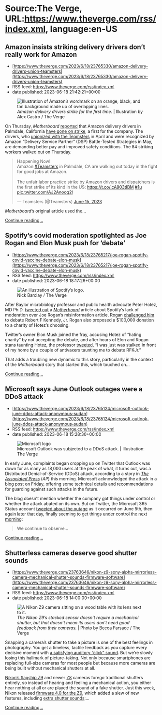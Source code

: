 # Source:The Verge, URL:https://www.theverge.com/rss/index.xml, language:en-US

## Amazon insists striking delivery drivers don’t really work for Amazon
 - [https://www.theverge.com/2023/6/18/23765330/amazon-delivery-drivers-union-teamsters](https://www.theverge.com/2023/6/18/23765330/amazon-delivery-drivers-union-teamsters)
 - RSS feed: https://www.theverge.com/rss/index.xml
 - date published: 2023-06-18 21:42:21+00:00

<figure>
      <img alt="Illustration of Amazon’s wordmark on an orange, black, and tan background made up of overlapping lines." src="https://cdn.vox-cdn.com/thumbor/JhkuXbT1MCgGccuyu7a9GcBECsY=/0x0:2040x1360/1310x873/cdn.vox-cdn.com/uploads/chorus_image/image/72381514/acastro_STK103__03.0.jpg" />
        <figcaption><em>Amazon delivery drivers strike for the first time.</em> | Illustration by Alex Castro / The Verge</figcaption>
    </figure>

  <p id="yGMRxf">On Thursday, <em>Motherboard</em> <a href="https://www.vice.com/en/article/z3mm5x/amazon-delivery-drivers-walk-out-in-first-ever-driver-strike">reported</a> that Amazon delivery drivers in Palmdale, California <a href="https://teamster.org/2023/06/teamsters-at-amazon-walk-out-in-historic-unfair-labor-practice-strike/">have gone on strike</a>, a first for the company. The drivers, who <a href="https://teamster.org/2023/04/amazon-drivers-join-teamsters-union-reach-agreement-in-historic-victory/">unionized with the Teamsters</a> in April and were recognized by Amazon “Delivery Service Partner” (DSP) Battle-Tested Strategies in May, are demanding better pay and improved safety conditions. The 84 striking workers walked out on Thursday.</p>
<div id="UXhbRS">
<blockquote class="twitter-tweet">
<p dir="ltr" lang="en"> Happening Now! <br />Amazon <a href="https://twitter.com/hashtag/Teamsters?src=hash&amp;ref_src=twsrc%5Etfw">#Teamsters</a> in Palmdale, CA are walking out today in the fight for good jobs at Amazon. <br /><br />The unfair labor practice strike by Amazon drivers and dispatchers is the first strike of its kind in the US: <a href="https://t.co/lcA903tIBM">https://t.co/lcA903tIBM</a> <a href="https://twitter.com/hashtag/1u?src=hash&amp;ref_src=twsrc%5Etfw">#1u</a> <a href="https://t.co/AJ2Anooq2l">pic.twitter.com/AJ2Anooq2l</a></p>— Teamsters (@Teamsters) <a href="https://twitter.com/Teamsters/status/1669392764859973819?ref_src=twsrc%5Etfw">June 15, 2023</a>
</blockquote>

</div>
<p id="36fQLh"><em>Motherboard</em>’s original article used the...</p>
  <p>
    <a href="https://www.theverge.com/2023/6/18/23765330/amazon-delivery-drivers-union-teamsters">Continue reading&hellip;</a>
  </p>

## Spotify’s covid moderation spotlighted as Joe Rogan and Elon Musk push for ‘debate’
 - [https://www.theverge.com/2023/6/18/23765217/joe-rogan-spotify-covid-vaccine-debate-elon-musk](https://www.theverge.com/2023/6/18/23765217/joe-rogan-spotify-covid-vaccine-debate-elon-musk)
 - RSS feed: https://www.theverge.com/rss/index.xml
 - date published: 2023-06-18 18:17:26+00:00

<figure>
      <img alt="An illustration of Spotify’s logo." src="https://cdn.vox-cdn.com/thumbor/erfK0OWfE-ZanrJymY_5_ozRjW0=/0x0:2040x1360/1310x873/cdn.vox-cdn.com/uploads/chorus_image/image/72381257/STK088_VRG_Illo_N_Barclay_5_spotify.0.jpg" />
        <figcaption>Nick Barclay / The Verge</figcaption>
    </figure>

  <p id="QenzHy">After Baylor microbiology professor and public health advocate Peter Hotez, MD Ph.D. <a href="https://twitter.com/PeterHotez/status/1670040001751445504?s=20">tweeted out</a> a <a href="https://www.vice.com/en/article/k7zz9z/spotify-rogan-rfk-vaccine-misinformation-policy"><em>Motherboard</em></a><em> </em>article about Spotify’s lack of moderation over Joe Rogan’s misinformation article, Rogan <a href="https://twitter.com/joerogan/status/1670196590928068609?s=20">challenged him</a> to debate Robert F Kennedy, Jr.  Rogan also proposed a $100,000 donation to a charity of Hotez’s choosing. </p>
<p id="ZuwOuZ">Twitter’s owner Elon Musk joined the fray, accusing Hotez of “hating charity” by not accepting the debate, and after hours of Elon and Rogan stans taunting Hotez, the professor <a href="https://twitter.com/PeterHotez/status/1670459060485869568">tweeted</a>, “I was just was stalked in front of my home by a couple of antivaxers taunting me to debate RFKJr.”</p>
<p id="xAAUpr">That adds a troubling new dynamic to this story, particularly in the context of the <em>Motherboard</em> story that started this, which touched on...</p>
  <p>
    <a href="https://www.theverge.com/2023/6/18/23765217/joe-rogan-spotify-covid-vaccine-debate-elon-musk">Continue reading&hellip;</a>
  </p>

## Microsoft says June Outlook outages were a DDoS attack
 - [https://www.theverge.com/2023/6/18/23765124/microsoft-outlook-june-ddos-attack-anonymous-sudan](https://www.theverge.com/2023/6/18/23765124/microsoft-outlook-june-ddos-attack-anonymous-sudan)
 - RSS feed: https://www.theverge.com/rss/index.xml
 - date published: 2023-06-18 15:28:30+00:00

<figure>
      <img alt="Microsoft logo" src="https://cdn.vox-cdn.com/thumbor/cXs7OFHwsWqAGeB2J_TAEANvckE=/0x0:2040x1360/1310x873/cdn.vox-cdn.com/uploads/chorus_image/image/72381042/STK095_Microsoft_04.0.jpg" />
        <figcaption>Microsoft Outlook was subjected to a DDoS attack. | Illustration: The Verge</figcaption>
    </figure>

  <p id="N91KKP">In early June, complaints began cropping up on Twitter that Outlook was down for as many as 18,000 users at the peak of what, it turns out, was a Distributed Denial-of-Service (DDoS) attack, according to a story in <a href="https://apnews.com/article/microsoft-outage-ddos-attack-hackers-outlook-onedrive-7a23f92ab3cc2b7f0c590c7d08cf03fe"><em>The Associated Press</em></a> (<em>AP</em>) this morning. Microsoft acknowledged the attack in a <a href="https://msrc.microsoft.com/blog/2023/06/microsoft-response-to-layer-7-distributed-denial-of-service-ddos-attacks/">blog post</a> on Friday, offering some technical details and recommendations for guarding against such attacks in the future.</p>
<p id="PV4g3y">The blog doesn’t mention whether the company got things under control or whether the attack abated on its own. But on Twitter, the Microsoft 365 Status account <a href="https://twitter.com/MSFT365Status/status/1665734492122742790?s=20">tweeted about the outage</a> as it occurred on June 5th, then <a href="https://twitter.com/MSFT365Status/status/1665814515198435329?s=20">again later that day</a>, finally seeming to get things <a href="https://twitter.com/MSFT365Status/status/1666302553104191488?s=20">under control the next morning</a>:</p>
<div id="lewH00">
<blockquote class="twitter-tweet">
<p dir="ltr" lang="en">We continue to observe...</p>
</blockquote>
</div>
  <p>
    <a href="https://www.theverge.com/2023/6/18/23765124/microsoft-outlook-june-ddos-attack-anonymous-sudan">Continue reading&hellip;</a>
  </p>

## Shutterless cameras deserve good shutter sounds
 - [https://www.theverge.com/23763646/nikon-z9-sony-alpha-mirrorless-camera-mechanical-shutter-sounds-firmware-software](https://www.theverge.com/23763646/nikon-z9-sony-alpha-mirrorless-camera-mechanical-shutter-sounds-firmware-software)
 - RSS feed: https://www.theverge.com/rss/index.xml
 - date published: 2023-06-18 14:00:00+00:00

<figure>
      <img alt="A Nikon Z9 camera sitting on a wood table with its lens next to it." src="https://cdn.vox-cdn.com/thumbor/g6obxr4GAbuwsLvph-l35Hd9dL4=/0x0:2040x1360/1310x873/cdn.vox-cdn.com/uploads/chorus_image/image/72380909/226490_Nikon_Z9_BFarsace_0006.0.jpg" />
        <figcaption><em>The Nikon Z9’s stacked sensor doesn’t require a mechanical shutter, but that doesn’t mean its users don’t need good feedback from their cameras.</em> | Photo by Becca Farsace / The Verge</figcaption>
    </figure>

  <p class="p-large-text" id="dRPAvI">Snapping a camera’s shutter to take a picture is one of the best feelings in photography. You get a timeless, tactile feedback as you capture every decisive moment with <a href="https://youtu.be/7S8u6BXt7sM">a satisfying auditory “click” sound</a>. But we’re slowly losing this hallmark of picture-taking. Not only because smartphones are replacing full-size cameras for most people but because more cameras are being built without mechanical shutters at all.</p>
<p id="EdCvh1"><a href="https://www.theverge.com/23562434/nikon-z9-mirrorless-camera-test-review-video">Nikon’s flagship Z9</a> and newer <a href="https://www.theverge.com/23716991/nikon-z8-mirrorless-camera-price-specs-hands-on">Z8</a> cameras forego traditional shutters entirely, so instead of hearing and feeling a mechanical action, you either hear nothing at all or are played the sound of a fake shutter. Just this week, Nikon released <a href="https://www.nikonusa.com/en/nikon-products/mirrorless-cameras/firmware-updates/z-9-firmware-4-point-0.page">firmware 4.0 for the Z9</a>, which added a slew of new features, including <a href="https://youtu.be/q6hUQZZHPWw?t=181">extra shutter sounds</a>:...</p>
  <p>
    <a href="https://www.theverge.com/23763646/nikon-z9-sony-alpha-mirrorless-camera-mechanical-shutter-sounds-firmware-software">Continue reading&hellip;</a>
  </p>


